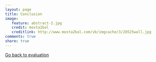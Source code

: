 ```yaml
---
layout: page 
title: Conclusion
image: 
   feature: abstract-2.jpg
   credit: mosta2bal
   creditlink: http://www.mosta2bal.com/vb/imgcache/3/28525wall.jpg
comments: true
share: true 
---
```










<div style="float: left"> 
<a href="{{ site.url }}/webquest/healthcare/webquest-1/evaluation-1/" class="btn">Go back to evaluation</a>
</div>